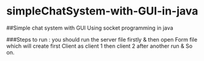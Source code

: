 # simpleChatSystem-with-GUI-in-java

##Simple chat system with GUI Using socket programming in java

###Steps to run :
you should run the server file firstly & then open Form file which will create first Client as client 1 then client 2 after another run & So on.
